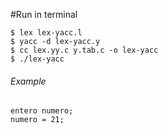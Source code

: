 #Run in terminal
```
$ lex lex-yacc.l
$ yacc -d lex-yacc.y
$ cc lex.yy.c y.tab.c -o lex-yacc
$ ./lex-yacc
```
###### Example 
```
entero numero;
numero = 21;
```